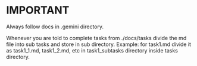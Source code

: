 # IMPORTANT

Always follow docs in .gemini directory.

Whenever you are told to complete tasks from ./docs/tasks divide the md file into sub tasks and store in sub directory. Example:
for task1.md divide it as task1_1.md, task1_2.md, etc in task1_subtasks directory inside tasks directory.
